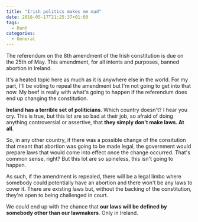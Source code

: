 ```yaml
---
title: "Irish politics makes me mad"
date: 2018-05-17T21:25:37+01:00
tags:
  - Rant
categories:
  - General
---
```


The referendum on the 8th amendment of the Irish constitution is due on the 25th of May. This amendment, for all intents and purposes, banned abortion in Ireland. 

It's a heated topic here as much as it is anywhere else in the world. For my part, I'll be voting to repeal the amendment but I'm not going to get into that now. My beef is really with what's going to happen if the referendum does end up changing the constitution.

**Ireland has a terrible set of politicians**. Which country doesn't? I hear you cry. This is true, but this lot are so bad at their job, so afraid of doing anything controversial or assertive, that **they simply don't make laws. At all**.

So, in any other country, if there was a possible change of the consitution that meant that abortion was going to be made legal, the government would prepare laws that would come into effect once the change occurred. That's common sense, right? But this lot are so spineless, this isn't going to happen. 

As such, if the amendment is repealed, there will be a legal limbo where somebody could potentially have an abortion and there won't be any laws to cover it. There are existing laws but, without the backing of the constitution, they're open to being challenged in court.

We could end up with the chance that **our laws will be defined by somebody other than our lawmakers**. Only in Ireland.